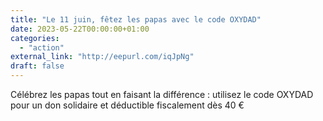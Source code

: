 ```yaml
---
title: "Le 11 juin, fêtez les papas avec le code OXYDAD"
date: 2023-05-22T00:00:00+01:00
categories: 
  - "action"
external_link: "http://eepurl.com/iqJpNg"
draft: false
---
```

Célébrez les papas tout en faisant la différence : utilisez le code OXYDAD pour un don solidaire et déductible fiscalement dès 40 €
